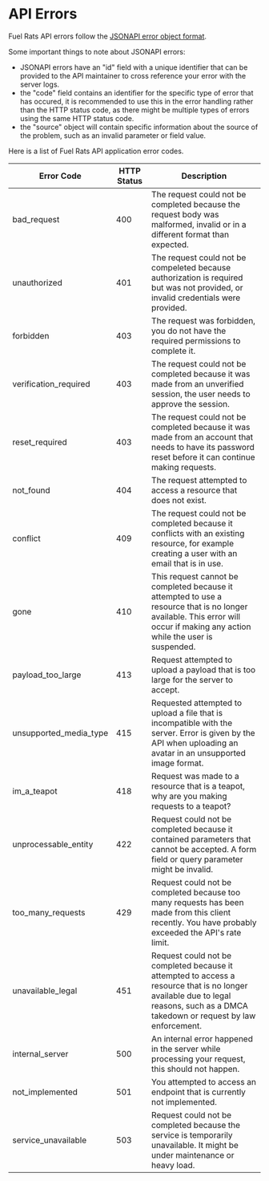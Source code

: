 # API Errors

Fuel Rats API errors follow the [JSONAPI error object format](https://jsonapi.org/format/#errors). 

Some important things to note about JSONAPI errors:

* JSONAPI errors have an "id" field with a unique identifier that can be provided to the API maintainer to cross reference your error with the server logs.
* the "code" field contains an identifier for the specific type of error that has occured, it is recommended to use this in the error handling rather than the HTTP status code, as there might be multiple types of errors using the same HTTP status code.
* the "source" object will contain specific information about the source of the problem, such as an invalid parameter or field value.


Here is a list of Fuel Rats API application error codes.

Error Code | HTTP Status | Description
---------|----------|---------
bad_request | 400 | The request could not be completed because the request body was malformed, invalid or in a different format than expected. |
unauthorized | 401 | The request could not be compeleted because authorization is required but was not provided, or invalid credentials were provided. |
forbidden | 403 | The request was forbidden, you do not have the required permissions to complete it. |
verification_required | 403 | The request could not be completed because it was made from an unverified session, the user needs to approve the session. |
reset_required | 403 | The request could not be completed because it was made from an account that needs to have its password reset before it can continue making requests. |
not_found | 404 | The request attempted to access a resource that does not exist. |
conflict | 409 | The request could not be completed because it conflicts with an existing resource, for example creating a user with an email that is in use. |
gone | 410 | This request cannot be completed because it attempted to use a resource that is no longer available. This error will occur if making any action while the user is suspended. |
payload_too_large | 413 | Request attempted to upload a payload that is too large for the server to accept. |
unsupported_media_type | 415 | Requested attempted to upload a file that is incompatible with the server. Error is given by the API when uploading an avatar in an unsupported image format. |
im_a_teapot | 418 | Request was made to a resource that is a teapot, why are you making requests to a teapot? |
unprocessable_entity | 422 | Request could not be completed because it contained parameters that cannot be accepted. A form field or query parameter might be invalid. |
too_many_requests | 429 | Request could not be completed because too many requests has been made from this client recently. You have probably exceeded the API's rate limit. |
unavailable_legal | 451 | Request could not be completed because it attempted to access a resource that is no longer available due to legal reasons, such as a DMCA takedown or request by law enforcement. |
internal_server | 500 | An internal error happened in the server while processing your request, this should not happen. |
not_implemented | 501 | You attempted to access an endpoint that is currently not implemented. |
service_unavailable | 503 | Request could not be completed because the service is temporarily unavailable. It might be under maintenance or heavy load. |